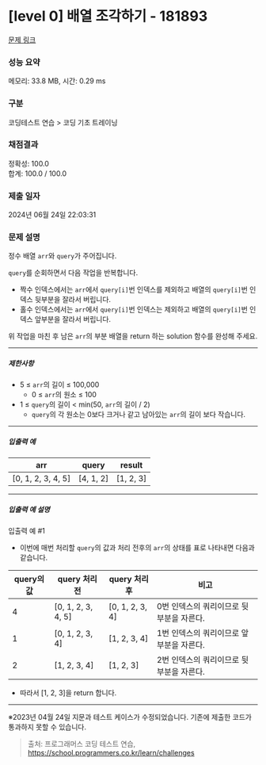 # [level 0] 배열 조각하기 - 181893 

[문제 링크](https://school.programmers.co.kr/learn/courses/30/lessons/181893) 

### 성능 요약

메모리: 33.8 MB, 시간: 0.29 ms

### 구분

코딩테스트 연습 > 코딩 기초 트레이닝

### 채점결과

정확성: 100.0<br/>합계: 100.0 / 100.0

### 제출 일자

2024년 06월 24일 22:03:31

### 문제 설명

<p>정수 배열 <code>arr</code>와 <code>query</code>가 주어집니다.</p>

<p><code>query</code>를 순회하면서 다음 작업을 반복합니다.</p>

<ul>
<li>짝수 인덱스에서는 <code>arr</code>에서 <code>query[i]</code>번 인덱스를 제외하고 배열의 <code>query[i]</code>번 인덱스 뒷부분을 잘라서 버립니다.</li>
<li>홀수 인덱스에서는 <code>arr</code>에서 <code>query[i]</code>번 인덱스는 제외하고 배열의 <code>query[i]</code>번 인덱스 앞부분을 잘라서 버립니다.</li>
</ul>

<p>위 작업을 마친 후 남은 <code>arr</code>의 부분 배열을 return 하는 solution 함수를 완성해 주세요.</p>

<hr>

<h5>제한사항</h5>

<ul>
<li>5 ≤ <code>arr</code>의 길이 ≤ 100,000

<ul>
<li>0 ≤ <code>arr</code>의 원소 ≤ 100</li>
</ul></li>
<li>1 ≤ <code>query</code>의 길이 &lt; min(50, <code>arr</code>의 길이 / 2)

<ul>
<li><code>query</code>의 각 원소는 0보다 크거나 같고 남아있는 <code>arr</code>의 길이 보다 작습니다.</li>
</ul></li>
</ul>

<hr>

<h5>입출력 예</h5>
<table class="table">
        <thead><tr>
<th>arr</th>
<th>query</th>
<th>result</th>
</tr>
</thead>
        <tbody><tr>
<td>[0, 1, 2, 3, 4, 5]</td>
<td>[4, 1, 2]</td>
<td>[1, 2, 3]</td>
</tr>
</tbody>
      </table>
<hr>

<h5>입출력 예 설명</h5>

<p>입출력 예 #1</p>

<ul>
<li>이번에 매번 처리할 <code>query</code>의 값과 처리 전후의 <code>arr</code>의 상태를 표로 나타내면 다음과 같습니다.</li>
</ul>
<table class="table">
        <thead><tr>
<th>query의 값</th>
<th>query 처리 전</th>
<th>query 처리 후</th>
<th>비고</th>
</tr>
</thead>
        <tbody><tr>
<td>4</td>
<td>[0, 1, 2, 3, 4, 5]</td>
<td>[0, 1, 2, 3, 4]</td>
<td>0번 인덱스의 쿼리이므로 뒷부분을 자른다.</td>
</tr>
<tr>
<td>1</td>
<td>[0, 1, 2, 3, 4]</td>
<td>[1, 2, 3, 4]</td>
<td>1번 인덱스의 쿼리이므로 앞부분을 자른다.</td>
</tr>
<tr>
<td>2</td>
<td>[1, 2, 3, 4]</td>
<td>[1, 2, 3]</td>
<td>2번 인덱스의 쿼리이므로 뒷부분을 자른다.</td>
</tr>
</tbody>
      </table>
<ul>
<li>따라서 [1, 2, 3]을 return 합니다.</li>
</ul>

<hr>

<p>※2023년 04월 24일 지문과 테스트 케이스가 수정되었습니다. 기존에 제출한 코드가 통과하지 못할 수 있습니다.</p>


> 출처: 프로그래머스 코딩 테스트 연습, https://school.programmers.co.kr/learn/challenges